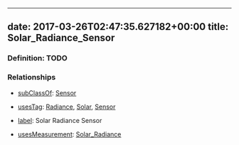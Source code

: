 
---
date: 2017-03-26T02:47:35.627182+00:00
title: Solar_Radiance_Sensor
---
### Definition: TODO

### Relationships

* [subClassOf](http://www.w3.org/2000/01/rdf-schema#subClassOf): [Sensor](https://brickschema.org/schema/1.0/Brick#Sensor)

* [usesTag](https://brickschema.org/schema/1.0/BrickFrame#usesTag): [Radiance](https://brickschema.org/schema/1.0/BrickTag#Radiance), [Solar](https://brickschema.org/schema/1.0/BrickTag#Solar), [Sensor](https://brickschema.org/schema/1.0/BrickTag#Sensor)

* [label](http://www.w3.org/2000/01/rdf-schema#label): Solar Radiance Sensor

* [usesMeasurement](https://brickschema.org/schema/1.0/BrickFrame#usesMeasurement): [Solar_Radiance](https://brickschema.org/schema/1.0/Brick#Solar_Radiance)
